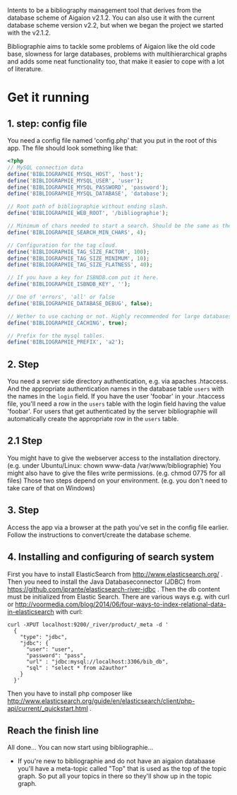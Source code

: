 Intents to be a bibliography management tool that derives from the database scheme of Aigaion v2.1.2.
You can also use it with the current database scheme version v2.2, but when we began the project we started with the v2.1.2.

Bibliographie aims to tackle some problems of Aigaion like the old code base, slowness for large databases, problems with multihierarchical graphs and adds some neat functionality too, that make it easier to cope with a lot of literature.

# Get it running #
## 1. step: config file ##

You need a config file named 'config.php' that you put in the root of this app. The file should look something like that:

```php
<?php
// MySQL connection data
define('BIBLIOGRAPHIE_MYSQL_HOST', 'host');
define('BIBLIOGRAPHIE_MYSQL_USER', 'user');
define('BIBLIOGRAPHIE_MYSQL_PASSWORD', 'password');
define('BIBLIOGRAPHIE_MYSQL_DATABASE', 'database');

// Root path of bibliographie without ending slash.
define('BIBLIOGRAPHIE_WEB_ROOT', '/bibliographie');

// Minimum of chars needed to start a search. Should be the same as the minimum length of MySQL fulltext index length.
define('BIBLIOGRAPHIE_SEARCH_MIN_CHARS', 4);

// Configuration for the tag cloud.
define('BIBLIOGRAPHIE_TAG_SIZE_FACTOR', 100);
define('BIBLIOGRAPHIE_TAG_SIZE_MINIMUM', 10);
define('BIBLIOGRAPHIE_TAG_SIZE_FLATNESS', 40);

// If you have a key for ISBNDB.com put it here.
define('BIBLIOGRAPHIE_ISBNDB_KEY', '');

// One of 'errors', 'all' or false
define('BIBLIOGRAPHIE_DATABASE_DEBUG', false);

// Wether to use caching or not. Highly recommended for large databases.
define('BIBLIOGRAPHIE_CACHING', true);

// Prefix for the mysql tables.
define('BIBLIOGRAPHIE_PREFIX', 'a2');
```

## 2. Step ##

You need a server side directory authentication, e.g. via apaches .htaccess. And the appropriate authentication names in the database table `users` with the names in the `login` field.
If you have the user 'foobar' in your .htaccess file, you'll need a row in the `users` table with the login field having the value 'foobar'.
For users that get authenticated by the server bibliographie will automatically create the appropriate row in the `users` table.

## 2.1 Step ##

You might have to give the webserver access to the installation directory. (e.g. under Ubuntu/Linux: chown www-data /var/www/bibliographie)
You might also have to give the files write permissions. (e.g. chmod 0775 for all files)
Those two steps depend on your environment. (e.g. you don't need to take care of that on Windows)

## 3. Step ##

Access the app via a browser at the path you've set in the config file earlier. Follow the instructions to convert/create the database scheme.

## 4. Installing and configuring of search system ##

First you have to install ElasticSearch from http://www.elasticsearch.org/ . Then you need to install the Java Databaseconnector (JDBC) from https://github.com/jprante/elasticsearch-river-jdbc . Then the db content must be initialized from Elastic Search. There are various ways e.g. with curl or http://voormedia.com/blog/2014/06/four-ways-to-index-relational-data-in-elasticsearch
with curl:
```
curl -XPUT localhost:9200/_river/product/_meta -d '
  {
    "type": "jdbc",
    "jdbc": {
      "user": "user",
      "password": "pass",
      "url" : "jdbc:mysql://localhost:3306/bib_db",
      "sql" : "select * from a2author"
    }
  }'
```
Then you have to install php composer like http://www.elasticsearch.org/guide/en/elasticsearch/client/php-api/current/_quickstart.html .


## Reach the finish line ##

All done... You can now start using bibliographie...

* If you're new to bibliographie and do not have an aigaion databaase you'll have a meta-topic called "Top" that is used as the top of the topic graph.
So put all your topics in there so they'll show up in the topic graph.
